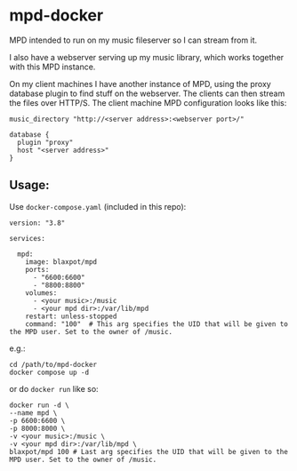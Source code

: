 # mpd-docker
MPD intended to run on my music fileserver so I can stream from it.

I also have a webserver serving up my music library, which works together with this MPD instance.

On my client machines I have another instance of MPD, using the proxy database plugin to find stuff on the webserver.
The clients can then stream the files over HTTP/S. The client machine MPD configuration looks like this:
```
music_directory "http://<server address>:<webserver port>/"

database {
  plugin "proxy"
  host "<server address>"
}
```

## Usage:
Use `docker-compose.yaml` (included in this repo):
```
version: "3.8"

services:

  mpd:
    image: blaxpot/mpd
    ports:
      - "6600:6600"
      - "8800:8800"
    volumes:
      - <your music>:/music
      - <your mpd dir>:/var/lib/mpd
    restart: unless-stopped
    command: "100"  # This arg specifies the UID that will be given to the MPD user. Set to the owner of /music.
```
e.g.:
```
cd /path/to/mpd-docker
docker compose up -d
```

or do `docker run` like so:
```
docker run -d \
--name mpd \
-p 6600:6600 \
-p 8000:8000 \
-v <your music>:/music \
-v <your mpd dir>:/var/lib/mpd \
blaxpot/mpd 100 # Last arg specifies the UID that will be given to the MPD user. Set to the owner of /music.
```

